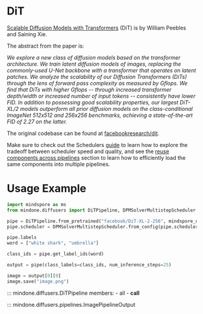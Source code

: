 <!--Copyright 2024 The HuggingFace Team. All rights reserved.

Licensed under the Apache License, Version 2.0 (the "License"); you may not use this file except in compliance with
the License. You may obtain a copy of the License at

http://www.apache.org/licenses/LICENSE-2.0

Unless required by applicable law or agreed to in writing, software distributed under the License is distributed on
an "AS IS" BASIS, WITHOUT WARRANTIES OR CONDITIONS OF ANY KIND, either express or implied. See the License for the
specific language governing permissions and limitations under the License.
-->

# DiT

[Scalable Diffusion Models with Transformers](https://huggingface.co/papers/2212.09748) (DiT) is by William Peebles and Saining Xie.

The abstract from the paper is:

*We explore a new class of diffusion models based on the transformer architecture. We train latent diffusion models of images, replacing the commonly-used U-Net backbone with a transformer that operates on latent patches. We analyze the scalability of our Diffusion Transformers (DiTs) through the lens of forward pass complexity as measured by Gflops. We find that DiTs with higher Gflops -- through increased transformer depth/width or increased number of input tokens -- consistently have lower FID. In addition to possessing good scalability properties, our largest DiT-XL/2 models outperform all prior diffusion models on the class-conditional ImageNet 512x512 and 256x256 benchmarks, achieving a state-of-the-art FID of 2.27 on the latter.*

The original codebase can be found at [facebookresearch/dit](https://github.com/facebookresearch/dit).

<Tip>

Make sure to check out the Schedulers [guide](../../using-diffusers/schedulers) to learn how to explore the tradeoff between scheduler speed and quality, and see the [reuse components across pipelines](../../using-diffusers/loading#reuse-components-across-pipelines) section to learn how to efficiently load the same components into multiple pipelines.

</Tip>

# Usage Example

```python
import mindspore as ms
from mindone.diffusers import DiTPipeline, DPMSolverMultistepScheduler

pipe = DiTPipeline.from_pretrained("facebook/DiT-XL-2-256", mindspore_dtype=ms.float16, revision="refs/pr/1")
pipe.scheduler = DPMSolverMultistepScheduler.from_config(pipe.scheduler.config)

pipe.labels
word = ["white shark", "umbrella"]

class_ids = pipe.get_label_ids(word)

output = pipe(class_labels=class_ids, num_inference_steps=25)

image = output[0][0]
image.save("image.png")
```

::: mindone.diffusers.DiTPipeline
    members:
        - all
        - __call__

::: mindone.diffusers.pipelines.ImagePipelineOutput
